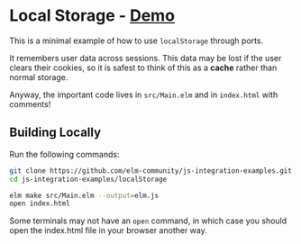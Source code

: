 # Local Storage - [Demo](https://ellie-app.com/8yYddD6HRYJa1)

This is a minimal example of how to use `localStorage` through ports.

It remembers user data across sessions. This data may be lost if the user clears their cookies, so it is safest to think of this as a **cache** rather than normal storage.

Anyway, the important code lives in `src/Main.elm` and in `index.html` with comments!


## Building Locally

Run the following commands:

```bash
git clone https://github.com/elm-community/js-integration-examples.git
cd js-integration-examples/localStorage

elm make src/Main.elm --output=elm.js
open index.html
```

Some terminals may not have an `open` command, in which case you should open the index.html file in your browser another way.
